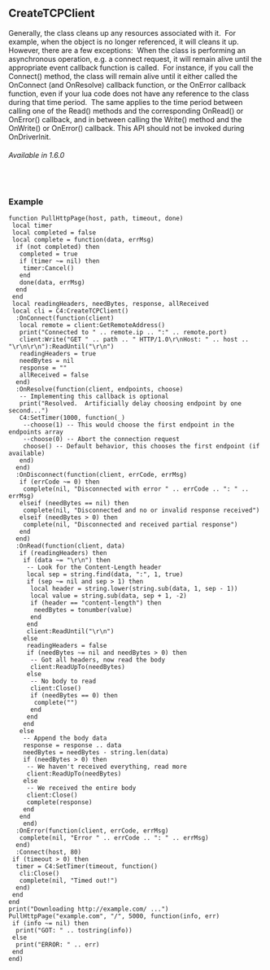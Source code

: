 ## CreateTCPClient

Generally, the class cleans up any resources associated with it.  For example, when the object is no longer referenced, it will cleans it up.  However, there are a few exceptions:  When the class is performing an asynchronous operation, e.g. a connect request, it will remain alive until the appropriate event callback function is called.  For instance, if you call the Connect() method, the class will remain alive until it either called the OnConnect (and OnResolve) callback function, or the OnError callback function, even if your lua code does not have any reference to the class during that time period.  The same applies to the time period between calling one of the Read() methods and the corresponding OnRead() or OnError() callback, and in between calling the Write() method and the OnWrite() or OnError() callback. This API should not be invoked during OnDriverInit.

###### Available in 1.6.0

 
### Example

```
function PullHttpPage(host, path, timeout, done)
 local timer
 local completed = false
 local complete = function(data, errMsg)
  if (not completed) then
   completed = true
   if (timer ~= nil) then
    timer:Cancel()
   end
   done(data, errMsg)
  end
 end
 local readingHeaders, needBytes, response, allReceived
 local cli = C4:CreateTCPClient()
  :OnConnect(function(client)
   local remote = client:GetRemoteAddress()
   print("Connected to " .. remote.ip .. ":" .. remote.port)
   client:Write("GET " .. path .. " HTTP/1.0\r\nHost: " .. host .. "\r\n\r\n"):ReadUntil("\r\n")
   readingHeaders = true
   needBytes = nil
   response = ""
   allReceived = false
  end)
  :OnResolve(function(client, endpoints, choose)
   -- Implementing this callback is optional
   print("Resolved.  Artificially delay choosing endpoint by one second...")
   C4:SetTimer(1000, function(_)
    --choose(1) -- This would choose the first endpoint in the endpoints array
    --choose(0) -- Abort the connection request
    choose() -- Default behavior, this chooses the first endpoint (if available)
   end)
  end)
  :OnDisconnect(function(client, errCode, errMsg)
   if (errCode ~= 0) then
    complete(nil, "Disconnected with error " .. errCode .. ": " .. errMsg)
   elseif (needBytes == nil) then
    complete(nil, "Disconnected and no or invalid response received")
   elseif (needBytes > 0) then
    complete(nil, "Disconnected and received partial response")
   end
  end)
  :OnRead(function(client, data)
   if (readingHeaders) then
    if (data ~= "\r\n") then
     -- Look for the Content-Length header
     local sep = string.find(data, ":", 1, true)
     if (sep ~= nil and sep > 1) then
      local header = string.lower(string.sub(data, 1, sep - 1))
      local value = string.sub(data, sep + 1, -2)
      if (header == "content-length") then
       needBytes = tonumber(value)
      end
     end
     client:ReadUntil("\r\n")
    else
     readingHeaders = false
     if (needBytes ~= nil and needBytes > 0) then
      -- Got all headers, now read the body
      client:ReadUpTo(needBytes)
     else
      -- No body to read
      client:Close()
      if (needBytes == 0) then
       complete("")
      end
     end
    end
   else
    -- Append the body data
    response = response .. data
    needBytes = needBytes - string.len(data)
    if (needBytes > 0) then
     -- We haven't received everything, read more
     client:ReadUpTo(needBytes)
    else
     -- We received the entire body
     client:Close()
     complete(response)
    end
   end
    end)
  :OnError(function(client, errCode, errMsg)
   complete(nil, "Error " .. errCode .. ": " .. errMsg)
  end)
  :Connect(host, 80)
 if (timeout > 0) then
  timer = C4:SetTimer(timeout, function()
   cli:Close()
   complete(nil, "Timed out!")
  end)
 end
end
print("Downloading http://example.com/ ...")
PullHttpPage("example.com", "/", 5000, function(info, err)
 if (info ~= nil) then
  print("GOT: " .. tostring(info))
 else
  print("ERROR: " .. err)
 end
end)
```